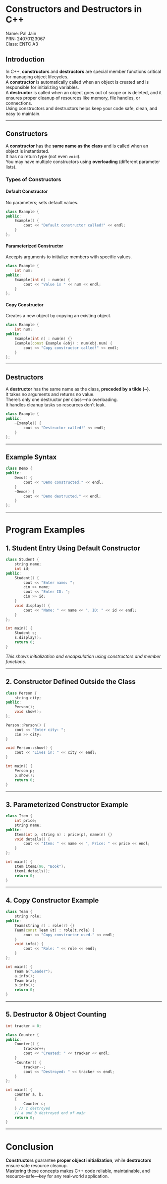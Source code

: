# Constructors and Destructors in C++  

Name: Pal Jain  
PRN: 24070123067  
Class: ENTC A3  

## Introduction  

In C++, **constructors** and **destructors** are special member functions critical for managing object lifecycles.  
A **constructor** is automatically called when an object is created and is responsible for initializing variables.  
A **destructor** is called when an object goes out of scope or is deleted, and it ensures proper cleanup of resources like memory, file handles, or connections.  
Using constructors and destructors helps keep your code safe, clean, and easy to maintain.  

***

## Constructors  

A **constructor** has the **same name as the class** and is called when an object is instantiated.  
It has no return type (not even `void`).  
You may have multiple constructors using **overloading** (different parameter lists).  

### Types of Constructors  

#### Default Constructor  

No parameters; sets default values.  

```cpp
class Example {
public:
    Example() {
        cout << "Default constructor called!" << endl;
    }
};  
```

#### Parameterized Constructor  

Accepts arguments to initialize members with specific values.  

```cpp
class Example {
    int num;
public:
    Example(int n) : num(n) {
        cout << "Value is " << num << endl;
    }
};  
```

#### Copy Constructor  

Creates a new object by copying an existing object.  

```cpp
class Example {
    int num;
public:
    Example(int n) : num(n) {}
    Example(const Example &obj) : num(obj.num) {
        cout << "Copy constructor called!" << endl;
    }
};  
```

***

## Destructors  

A **destructor** has the same name as the class, **preceded by a tilde (~)**.  
It takes no arguments and returns no value.  
There’s only one destructor per class—no overloading.  
It handles cleanup tasks so resources don't leak.  

```cpp
class Example {
public:
    ~Example() {
        cout << "Destructor called!" << endl;
    }
};  
```

***

## Example Syntax  

```cpp
class Demo {
public:
    Demo() {
        cout << "Demo constructed." << endl;
    }
    ~Demo() {
        cout << "Demo destructed." << endl;
    }
};  
```

***

# Program Examples  

## 1. Student Entry Using Default Constructor  

```cpp
class Student {
    string name;
    int id;
public:
    Student() {
        cout << "Enter name: ";
        cin >> name;
        cout << "Enter ID: ";
        cin >> id;
    }
    void display() {
        cout << "Name: " << name << ", ID: " << id << endl;
    }
};  

int main() {
    Student s;
    s.display();
    return 0;
}  
```

*This shows initialization and encapsulation using constructors and member functions.*  

***

## 2. Constructor Defined Outside the Class  

```cpp
class Person {
    string city;
public:
    Person();
    void show();
};  

Person::Person() {
    cout << "Enter city: ";
    cin >> city;
}  

void Person::show() {
    cout << "Lives in: " << city << endl;
}  

int main() {
    Person p;
    p.show();
    return 0;
}  
```

***

## 3. Parameterized Constructor Example  

```cpp
class Item {
    int price;
    string name;
public:
    Item(int p, string n) : price(p), name(n) {}
    void details() {
        cout << "Item: " << name << ", Price: " << price << endl;
    }
};  

int main() {
    Item item1(90, "Book");
    item1.details();
    return 0;
}  
```

***

## 4. Copy Constructor Example  

```cpp
class Team {
    string role;
public:
    Team(string r) : role(r) {}
    Team(const Team &t) : role(t.role) {
        cout << "Copy constructor used." << endl;
    }
    void info() {
        cout << "Role: " << role << endl;
    }
};  

int main() {
    Team a("Leader");
    a.info();
    Team b(a);
    b.info();
    return 0;
}  
```

***

## 5. Destructor & Object Counting  

```cpp
int tracker = 0;

class Counter {
public:
    Counter() {
        tracker++;
        cout << "Created: " << tracker << endl;
    }
    ~Counter() {
        tracker--;
        cout << "Destroyed: " << tracker << endl;
    }
};  

int main() {
    Counter a, b;
    {
        Counter c;
    } // c destroyed
    // a and b destroyed end of main
    return 0;
}  
```

***

# Conclusion  

**Constructors** guarantee **proper object initialization**, while **destructors** ensure safe resource cleanup.  
Mastering these concepts makes C++ code reliable, maintainable, and resource-safe—key for any real-world application.  
